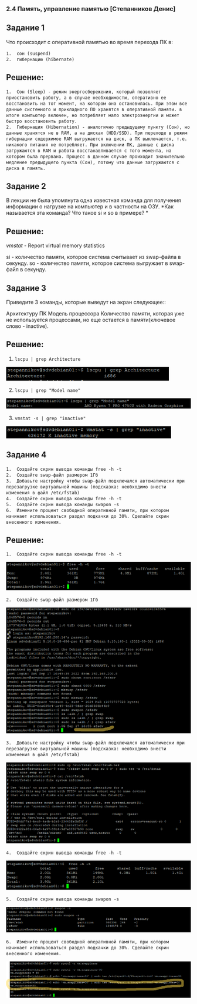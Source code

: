 ### 2.4 Память, управление памятью [Степанников Денис]
## Задание 1

Что происходит с оперативной памятью во время перехода ПК в:

	1.	сон (suspend)
	2.	гибернацию (hibernate)

## Решение:

	1.	Сон (Sleep) - режим энергосбережения, который позволяет приостановить работу, а в случае необходимости, оперативно ее восстановить на тот момент, на котором она остановилась. При этом все данные системного и прикладного ПО хранятся в оперативной памяти. в итоге компьютер включен, но потребляет мало электроэнергии и может быстро восстановить работу.
	2.	Гибернация (Hibernation) - аналогично предыдущему пункту (Сон), но данные хранятся не в RAM, а на дисках (HDD/SSD). При переходе в режим гибернации содержимое RAM выгружается на диск, а ПК выключается, т.е. никакого питания не потребляет. При включении ПК, данные с диска загружаются в RAM и работа восстанавливается с того момента, на котором была прервана. Процесс в данном случае проиходит значительно медленее предыдущего пункта (Сон), потому что данные загружаются с диска в память.


## Задание 2

В лекции не была упомянута одна известная команда для получения информации о нагрузке на компьютер и в частности на ОЗУ.
*Как называется эта команда? Что такое si и so в примере? *

## Решение:
*vmstat* - Report virtual memory statistics

si - количество памяти, которое система считывает из swap-файла в секунду.
so - количество памяти, которое система выгружает в swap-файл в секунду.

## Задание 3

Приведите 3 команды, которые выведут на экран следующее::

Архитектуру ПК
Модель процессора
Количество памяти, которая уже не используется процессами, но еще остается в памяти(ключевое слово - inactive).

## Решение:

1. ```lscpu | grep Architecture```

![2.4. Task #3.1 results](screenshots/2.4-3.1.png)

2. ```lscpu | grep "Model name"```

![2.4. Task #3.2 results](screenshots/2.4-3.2.png)

3. ```vmstat -s | grep "inactive"```

![2.4. Task #3.3 results](screenshots/2.4-3.3.png)


## Задание 4

	1.	Создайте скрин вывода команды free -h -t
	2.	Создайте swap-файл размером 1Гб
	3.	Добавьте настройку чтобы swap-файл подключался автоматически при перезагрузке виртуальной машины (подсказка: необходимо внести изменения в файл /etc/fstab)
	4.	Создайте скрин вывода команды free -h -t
	5.	Создайте скрин вывода команды swapon -s
	6.	Измените процент свободной оперативной памяти, при котором начинает использоваться раздел подкачки до 30%. Сделайте скрин внесенного изменения.

## Решение:
	1.	Создайте скрин вывода команды free -h -t
![2.4. Task #4.1 results](screenshots/2.4-4.1.png)

	2.	Создайте swap-файл размером 1Гб
![2.4. Task #4.2 results](screenshots/2.4-4.2.png)

	3.	Добавьте настройку чтобы swap-файл подключался автоматически при перезагрузке виртуальной машины (подсказка: необходимо внести изменения в файл /etc/fstab)
![2.4. Task #4.3 results](screenshots/2.4-4.3.png)

	4.	Создайте скрин вывода команды free -h -t
![2.4. Task #4.4 results](screenshots/2.4-4.4.png)

	5.	Создайте скрин вывода команды swapon -s
![2.4. Task #4.5 results](screenshots/2.4-4.5.png)

	6.	Измените процент свободной оперативной памяти, при котором начинает использоваться раздел подкачки до 30%. Сделайте скрин внесенного изменения.
![2.4. Task #4.6 results](screenshots/2.4-4.6.png)